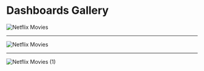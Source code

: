 # Dashboards Gallery

<p align="center">

![Netflix Movies](https://user-images.githubusercontent.com/124378648/230902986-c08b0d0d-2a79-4dc6-809c-001aadfd3c74.gif)
  
  </p>

---

![Netflix Movies](https://user-images.githubusercontent.com/124378648/230907066-adb79537-0ffb-4e01-b00e-0a1b2a1b0263.gif)

---

![Netflix Movies (1)](https://user-images.githubusercontent.com/124378648/230908378-5775c349-83ce-489d-9fc1-df7015b56fce.gif)
